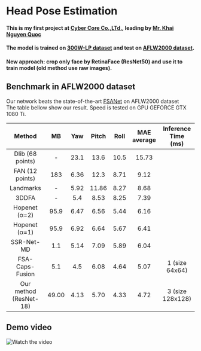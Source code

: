 # Head Pose Estimation
#### This is my first project at [Cyber Core Co.,LTd.](https://cybercore.co.jp/), leading by [Mr. Khai Nguyen Quoc](https://vn.linkedin.com/in/nqkhai1706)
#### The model is trained on [300W-LP dataset](http://www.cbsr.ia.ac.cn/users/xiangyuzhu/projects/3DDFA/main.htm) and test on [AFLW2000 dataset](http://cvlab.cse.msu.edu/lfw-and-aflw2000-datasets.html).
#### New approach: crop only face by RetinaFace (ResNet50) and use it to train model (old method use raw images).

## Benchmark in AFLW2000 dataset
Our network beats the state-of-the-art [FSANet](https://www.csie.ntu.edu.tw/~cyy/publications/papers/Yang2019FSA.pdf) on AFLW2000 dataset<br/>
The table bellow show our result. Speed is tested on GPU GEFORCE GTX 1080 Ti.

|         Method         |   MB  |  Yaw | Pitch | Roll | MAE average | Inference Time (ms) |
|:----------------------:|:-----:|:----:|:-----:|:----:|:-----------:|:-------------------:|
|    Dlib (68 points)    |   -   | 23.1 |  13.6 | 10.5 |    15.73    |                     |
|     FAN (12 points)    |  183  | 6.36 |  12.3 | 8.71 |     9.12    |                     |
|        Landmarks       |   -   | 5.92 | 11.86 | 8.27 |     8.68    |                     |
|          3DDFA         |   -   |  5.4 |  8.53 | 8.25 |     7.39    |                     |
|      Hopenet (α=2)     |  95.9 | 6.47 |  6.56 | 5.44 |     6.16    |                     |
|      Hopenet (α=1)     |  95.9 | 6.92 |  6.64 | 5.67 |     6.41    |                     |
|       SSR-Net-MD       |  1.1  | 5.14 |  7.09 | 5.89 |     6.04    |                     |
|     FSA-Caps-Fusion    |  5.1  |  4.5 |  6.08 | 4.64 |     5.07    |    1 (size 64x64)   |
| Our method (ResNet-18) | 49.00 | 4.13 |  5.70 | 4.33 |     4.72    |   3 (size 128x128)  |

## Demo video
![Watch the video](https://github.com/TuanTNG/Cybercore-Head-Pose-Estimation/blob/master/demo.gif)